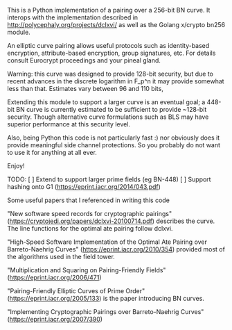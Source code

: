 
This is a Python implementation of a pairing over a 256-bit BN curve.
It interops with the implementation described in
http://polycephaly.org/projects/dclxvi/ as well as the Golang x/crypto
bn256 module.

An elliptic curve pairing allows useful protocols such as identity-based
encryption, attribute-based encryption, group signatures, etc. For
details consult Eurocrypt proceedings and your pineal gland.

Warning: this curve was designed to provide 128-bit security, but due
to recent advances in the discrete logarithm in F_p^n it may provide
somewhat less than that. Estimates vary between 96 and 110 bits,

Extending this module to support a larger curve is an eventual goal; a
448-bit BN curve is currently estimated to be sufficient to provide
~128-bit security. Though alternative curve formulations such as BLS
may have superior performance at this security level.

Also, being Python this code is not particularly fast :) nor obviously
does it provide meaningful side channel protections. So you probably
do not want to use it for anything at all ever.

Enjoy!

TODO:
 [ ] Extend to support larger prime fields (eg BN-448)
 [ ] Support hashing onto G1 (https://eprint.iacr.org/2014/043.pdf)

Some useful papers that I referenced in writing this code

"New software speed records for cryptographic pairings"
(https://cryptojedi.org/papers/dclxvi-20100714.pdf) describes the
curve. The line functions for the optimal ate pairing follow dclxvi.

"High-Speed Software Implementation of the Optimal Ate Pairing over
Barreto-Naehrig Curves" (https://eprint.iacr.org/2010/354) provided
most of the algorithms used in the field tower.

"Multiplication and Squaring on Pairing-Friendly Fields"
(https://eprint.iacr.org/2006/471)

"Pairing-Friendly Elliptic Curves of Prime Order"
(https://eprint.iacr.org/2005/133) is the paper introducing BN curves.

"Implementing Cryptographic Pairings over Barreto-Naehrig Curves"
(https://eprint.iacr.org/2007/390)

